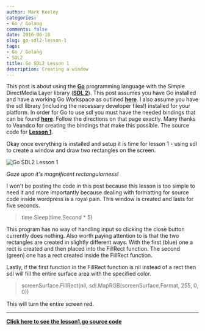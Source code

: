 ```yaml
---
author: Mark Keeley
categories:
- Go / Golang
comments: false
date: 2016-06-18
slug: go-sdl2-lesson-1
tags:
- Go / Golang
- SDL2
title: Go SDL2 Lesson 1
description: Creating a window
---
```


This post is about using the [**Go**](https://golang.org/) programming language with the Simple DirectMedia Layer library ([**SDL 2**](https://www.libsdl.org/)). This post assumes you have Go installed and have a working Go Workspace as outlined [**here**](https://golang.org/doc/install). I also assume you have the sdl library (including the necessary developer files!) installed for your platform. In order for Go to use sdl you must have the needed bindings that can be found [**here**](https://github.com/veandco/go-sdl2). Follow the directions on that page exactly. Many thanks to Veandco for creating the bindings that make this possible. The source code for [**Lesson 1**](https://github.com/MarkKeeley/Go-SDL2-Lessons/blob/master/Lesson01/lesson01.go).

Okay once everything is installed and setup it is time for lesson 1 - using sdl to create a window and draw two rectangles on the screen.

![Go SDL2 Lesson 1](/media/lesson1.png)

<!--more-->

_Gaze upon it's magnificent rectangularness!_


I won't be posting the code in this post because this lesson is too simple to need it and more importantly because dealing with formatting for source code inside wordpress is a royal pain. This window is created and lasts for five seconds.



> time.Sleep(time.Second * 5)


This program has no way of handling input so clicking the close button currently does nothing. Also worth paying attention to is that the two rectangles are created in slightly different ways. With the first (blue) one a rect is created and then placed into the FillRect function. The second (green) one has a rect created inside the FillRect function.


Lastly, if the first function in the FillRect function is nil instead of a rect then sdl will fill the entire surface area with the specified color.


> screenSurface.FillRect(nil, sdl.MapRGB(screenSurface.Format, 255, 0, 0))


This will turn the entire screen red.

* * *

[**Click here to see the lesson1.go source code**](https://github.com/MarkKeeley/Go-SDL2-Lessons/blob/master/Lesson01/lesson01.go "See the lesson 1 source code")
